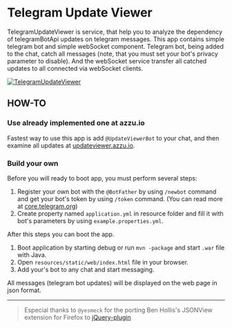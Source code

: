 # Telegram Update Viewer
TelegramUpdateViewer is service, that help you to analyze the dependency of telegramBotApi updates on telegram messages.
This app contains simple telegram bot and simple webSocket component. Telegram bot, being added to the chat, catch all messages (note, that you must set your bot's privacy parameter to disable). And the webSocket service transfer all catched updates to all connected via webSocket clients.

[![TelegramUpdateViewer](https://i.imgur.com/UEuonOT.png)](http://updateviewer.azzu.io/)

## HOW-TO

### Use already implemented one at azzu.io
Fastest way to use this app is add `@UpdateViewerBot` to your chat, and then examine all updates at [updateviewer.azzu.io](http://updateviewer.azzu.io/).

### Build your own
Before you will ready to boot app, you must perform several steps:
1. Register your own bot with the `@BotFather` by using `/newbot` command and get your bot's token by using `/token` command. (You can read more at [core.telegram.org](https://core.telegram.org/bots/api))
2. Create property named `application.yml` in resource folder and fill it with bot's parameters by using `example.properties.yml`.

After this steps you can boot the app.
1. Boot application by starting debug or run `mvn -package` and start `.war` file with Java.  
2. Open `resources/static/web/index.html` file in your browser.
3. Add your's bot to any chat and start messaging. 

All messages (telegram bot updates) will be displayed on the web page in json format.

---
> Especial thanks to `@yesmeck` for the porting Ben Hollis's JSONView extension for Firefox to [jQuery-plugin](http://github.com/yesmeck/jquery-jsonview) 